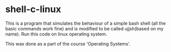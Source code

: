 # shell-c-linux
This is a program that simulates the behaviour of a simple bash shell (all the basic commands work fine) and is modified to be called ujjsh(based on my name). Run this code on linux operating system.


This was done as a part of the course 'Operating Systems'.
